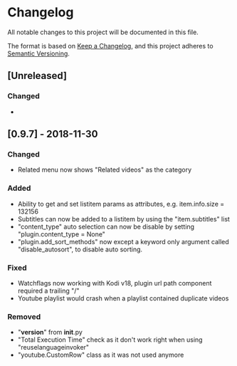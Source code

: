 # Changelog
All notable changes to this project will be documented in this file.

The format is based on [Keep a Changelog](https://keepachangelog.com/en/1.0.0/),
and this project adheres to [Semantic Versioning](https://semver.org/spec/v2.0.0.html).

## [Unreleased]
### Changed
- 

## [0.9.7] - 2018-11-30
### Changed
- Related menu now shows "Related videos" as the category

### Added
- Ability to get and set listitem params as attributes, e.g. item.info.size = 132156
- Subtitles can now be added to a listitem by using the "item.subtitles" list
- "content_type" auto selection can now be disable by setting "plugin.content_type = None"
- "plugin.add_sort_methods" now except a keyword only argument called "disable_autosort", to disable auto sorting.

### Fixed
- Watchflags now working with Kodi v18, plugin url path component required a trailing "/"
- Youtube playlist would crash when a playlist contained duplicate videos

### Removed
- "__version__" from __init__.py
- "Total Execution Time" check as it don't work right when using "reuselanguageinvoker"
- "youtube.CustomRow" class as it was not used anymore
